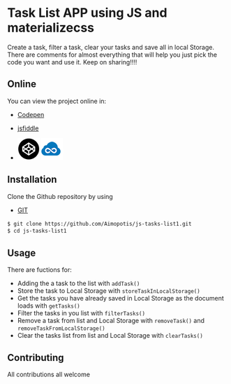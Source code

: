 # Task List APP using JS and materializecss 
Create a task, filter a task, clear your tasks and save all in local Storage. There are comments for almost everything that will help you just pick the code you want and use it. Keep on sharing!!!!

## Online 
You can view the project online in:
* [Codepen](https://codepen.io/MorpheusStudio/pen/BrRxNa) 
* [jsfiddle](https://jsfiddle.net/Morpheus_Studio/h62enq5m/3/)

* [![Codepen icon](img/codepen50.png)](https://codepen.io/MorpheusStudio/pen/BrRxNa) 
![jsfiddle icon](img/jsfiddle50.png)

## Installation
Clone the Github repository by using 
* [GIT](https://git-scm.com/downloads)
```sh
$ git clone https://github.com/Aimopotis/js-tasks-list1.git
$ cd js-tasks-list1
```
## Usage
There are fuctions for: 

* Adding the a task to the list with `addTask()`
* Store the task to Local Storage with `storeTaskInLocalStorage()`
* Get the tasks you have already saved in Local Storage as the document loads with `getTasks()`
* Filter the tasks in you list with `filterTasks()`
* Remove a task from list and Local Storage with `removeTask()` and `removeTaskFromLocalStorage()`
* Clear the tasks list from list and Local Storage with `clearTasks()`

## Contributing
All contributions all welcome


